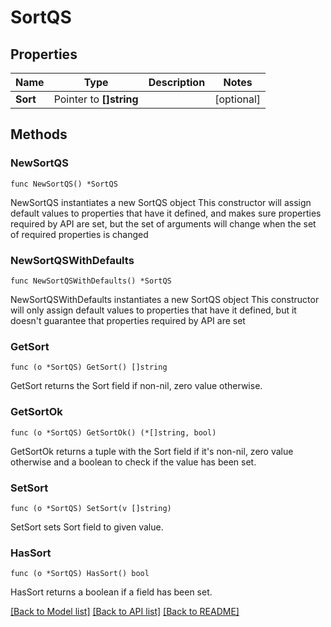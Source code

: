 # SortQS

## Properties

Name | Type | Description | Notes
------------ | ------------- | ------------- | -------------
**Sort** | Pointer to **[]string** |  | [optional] 

## Methods

### NewSortQS

`func NewSortQS() *SortQS`

NewSortQS instantiates a new SortQS object
This constructor will assign default values to properties that have it defined,
and makes sure properties required by API are set, but the set of arguments
will change when the set of required properties is changed

### NewSortQSWithDefaults

`func NewSortQSWithDefaults() *SortQS`

NewSortQSWithDefaults instantiates a new SortQS object
This constructor will only assign default values to properties that have it defined,
but it doesn't guarantee that properties required by API are set

### GetSort

`func (o *SortQS) GetSort() []string`

GetSort returns the Sort field if non-nil, zero value otherwise.

### GetSortOk

`func (o *SortQS) GetSortOk() (*[]string, bool)`

GetSortOk returns a tuple with the Sort field if it's non-nil, zero value otherwise
and a boolean to check if the value has been set.

### SetSort

`func (o *SortQS) SetSort(v []string)`

SetSort sets Sort field to given value.

### HasSort

`func (o *SortQS) HasSort() bool`

HasSort returns a boolean if a field has been set.


[[Back to Model list]](../README.md#documentation-for-models) [[Back to API list]](../README.md#documentation-for-api-endpoints) [[Back to README]](../README.md)


